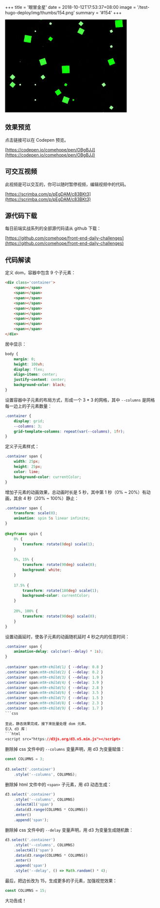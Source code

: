 +++
title = '眼冒金星'
date = 2018-10-12T17:53:37+08:00
image = '/test-hugo-deploy/img/thumbs/154.png'
summary = '#154'
+++

![](./work.gif)

## 效果预览

点击链接可以在 Codepen 预览。

[https://codepen.io/comehope/pen/OBgBJJ](https://codepen.io/comehope/pen/OBgBJJ)

## 可交互视频

此视频是可以交互的，你可以随时暂停视频，编辑视频中的代码。

[https://scrimba.com/p/pEgDAM/c83BKt3](https://scrimba.com/p/pEgDAM/c83BKt3)

## 源代码下载

每日前端实战系列的全部源代码请从 github 下载：

[https://github.com/comehope/front-end-daily-challenges](https://github.com/comehope/front-end-daily-challenges)

## 代码解读

定义 dom，容器中包含 9 个子元素：
```html
<div class='container'>
    <span></span>
    <span></span>
    <span></span>
    <span></span>
    <span></span>
    <span></span>
    <span></span>
    <span></span>
    <span></span>
</div>
```

居中显示：
```css
body {
    margin: 0;
    height: 100vh;
    display: flex;
    align-items: center;
    justify-content: center;
    background-color: black;
}
```

设置容器中子元素的布局方式，形成一个 3 * 3 的网格，其中 `--columns` 是网格每一边上的子元素数量：
```css
.container {
    display: grid;
    --columns: 3;
    grid-template-columns: repeat(var(--columns), 1fr);
}
```

定义子元素样式：
```css
.container span {
    width: 25px;
    height: 25px;
    color: lime;
    background-color: currentColor;
}
```

增加子元素的动画效果，总动画时长是 5 秒，其中第 1 秒（0% ~ 20%）有动画，其余 4 秒（20% ~ 100%）静止：
```css
.container span {
    transform: scale(0);
    animation: spin 5s linear infinite;
}

@keyframes spin {
    0% {
        transform: rotate(0deg) scale(1);
    }

    5%, 15% {
        transform: rotate(90deg) scale(0);
        background: white;
    }

    17.5% {
        transform: rotate(180deg) scale(1);
        background-color: currentColor;
    }

    20%, 100% {
        transform: rotate(90deg) scale(0);
    }
}
```

设置动画延时，使各子元素的动画随机延时 4 秒之内的任意时间：
```css
.container span {
    animation-delay: calc(var(--delay) * 1s);
}

.container span:nth-child(1) { --delay: 0.8 }
.container span:nth-child(2) { --delay: 0.2 }
.container span:nth-child(3) { --delay: 1.9 }
.container span:nth-child(4) { --delay: 3.9 }
.container span:nth-child(5) { --delay: 2.8 }
.container span:nth-child(6) { --delay: 3.5 }
.container span:nth-child(7) { --delay: 1.5 }
.container span:nth-child(8) { --delay: 2.3 }
.container span:nth-child(9) { --delay: 1.7 }
```css

至此，静态效果完成，接下来批量处理 dom 元素。
引入 d3 库：
```html
<script src="https://d3js.org/d3.v5.min.js"></script>
```

删除掉 css 文件中的 `--columns` 变量声明，用 d3 为变量赋值：
```javascript
const COLUMNS = 3;

d3.select('.container')
    .style('--columns', COLUMNS);
```

删除掉 html 文件中的 `<span>` 子元素，用 d3 动态生成：
```javascript
d3.select('.container')
    .style('--columns', COLUMNS)
    .selectAll('span')
    .data(d3.range(COLUMNS * COLUMNS))
    .enter()
    .append('span');
```

删除掉 css 文件中的 `--delay` 变量声明，用 d3 为变量生成随机数：
```javascript
d3.select('.container')
    .style('--columns', COLUMNS)
    .selectAll('span')
    .data(d3.range(COLUMNS * COLUMNS))
    .enter()
    .append('span')
    .style('--delay', () => Math.random() * 4);
```

最后，把边长改为 15，生成更多的子元素，加强视觉效果：
```javascript
const COLUMNS = 15;
```

大功告成！
